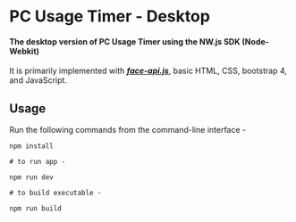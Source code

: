 # PC Usage Timer - Desktop

#### The desktop version of PC Usage Timer using the NW.js SDK (Node-Webkit)

It is primarily implemented with **_[face-api.js](https://github.com/justadudewhohacks/face-api.js/)_**, basic HTML, CSS, bootstrap 4, and JavaScript.

## Usage

Run the following commands from the command-line interface -

```
npm install

# to run app -

npm run dev

# to build executable -

npm run build

```
